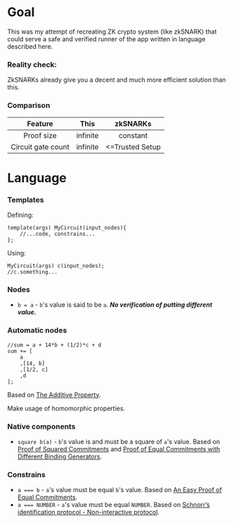 # Goal

This was my attempt of recreating ZK crypto system (like zkSNARK) that could serve a safe and verified runner of the app written in language described here.

### Reality check:

ZkSNARKs already give you a decent and much more efficient solution than this.

### Comparison

| Feature | This | zkSNARKs |
| :--: | :--: | :--: |
| Proof size | infinite | constant |
| Circuit gate count | infinite  | <=Trusted Setup | 

# Language

### Templates

Defining:
```
template(args) MyCircuit(input_nodes){
    //...code, constrains...
};
```

Using:

```
MyCircuit(args) c(input_nodes);
//c.something...
```

### Nodes

- `b = a` - `b`'s value is said to be `a`. ***No verification of putting different value.***

### Automatic nodes

```
//sum = a + 14*b + (1/2)*c + d 
sum += [
    a
    ,[14, b]
    ,[1/2, c]
    ,d
];
```
Based on [The Additive Property](https://www.zkdocs.com/docs/zkdocs/commitments/pedersen/#the-additive-property).

Make usage of homomorphic properties.

### Native components

- `square b(a)` - `b`'s value is and must be a square of `a`'s value. Based on [Proof of Squared Commitments](https://www.zkdocs.com/docs/zkdocs/commitments/pedersen/#proof-of-squared-commitments) and [Proof of Equal Commitments with Different Binding Generators](https://www.zkdocs.com/docs/zkdocs/commitments/pedersen/#proof-of-equal-commitments-with-different-binding-generators).

### Constrains

- `a === b` - `a`'s value must be equal `b`'s value. Based on [An Easy Proof of Equal Commitments](https://www.zkdocs.com/docs/zkdocs/commitments/pedersen/#an-easy-proof-of-equal-commitments).
- `a === NUMBER` - `a`'s value must be equal `NUMBER`. Based on [Schnorr’s identification protocol - Non-interactive protocol](https://www.zkdocs.com/docs/zkdocs/zero-knowledge-protocols/schnorr/#non-interactive-protocol).